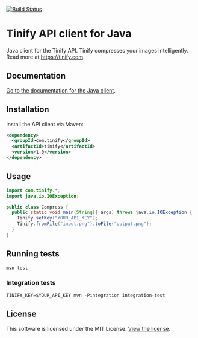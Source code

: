 [<img src="https://travis-ci.org/tinify/tinify-java.svg?branch=master" alt="Build Status">](https://travis-ci.org/tinify/tinify-java)

# Tinify API client for Java

Java client for the Tinify API. Tinify compresses your images intelligently. Read more at https://tinify.com.

## Documentation

[Go to the documentation for the Java client](https://tinypng.com/developers/reference/java).

## Installation

Install the API client via Maven:

```xml
<dependency>
  <groupId>com.tinify</groupId>
  <artifactId>tinify</artifactId>
  <version>1.0</version>
</dependency>
```

## Usage

```java
import com.tinify.*;
import java.io.IOException;

public class Compress {
  public static void main(String[] args) throws java.io.IOException {
    Tinify.setKey("YOUR_API_KEY");
    Tinify.fromFile("input.png").toFile("output.png");
  }
}
```

## Running tests

```
mvn test
```

### Integration tests

```
TINIFY_KEY=$YOUR_API_KEY mvn -Pintegration integration-test
```

## License

This software is licensed under the MIT License. [View the license](LICENSE).
